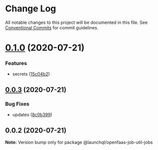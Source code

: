 # Change Log

All notable changes to this project will be documented in this file.
See [Conventional Commits](https://conventionalcommits.org) for commit guidelines.

# [0.1.0](https://github.com/launchql/jobs/compare/@launchql/openfaas-job-util-jobs@0.0.3...@launchql/openfaas-job-util-jobs@0.1.0) (2020-07-21)


### Features

* secrets ([15c04b2](https://github.com/launchql/jobs/commit/15c04b2b4f9d0697f213fc2454f66a154674efa0))





## [0.0.3](https://github.com/launchql/jobs/compare/@launchql/openfaas-job-util-jobs@0.0.2...@launchql/openfaas-job-util-jobs@0.0.3) (2020-07-21)


### Bug Fixes

* updates ([8c0b399](https://github.com/launchql/jobs/commit/8c0b39934cde0fc9331989fe7e522cd10d72167c))





## 0.0.2 (2020-07-21)

**Note:** Version bump only for package @launchql/openfaas-job-util-jobs
